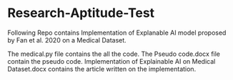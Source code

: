 # Research-Aptitude-Test
Following Repo contains Implementation of Explanable AI model proposed by Fan et al. 2020 on a Medical Dataset.

The medical.py file contains the all the code.
The Pseudo code.docx file contain the pseudo code.
Implementation of Explainable AI on Medical Dataset.docx contains the article written on the implementation.
